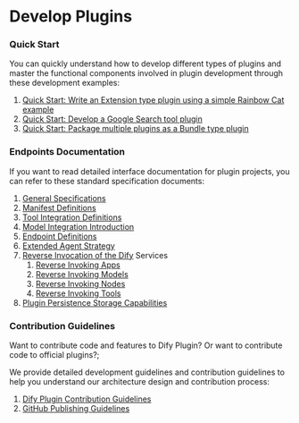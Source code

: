 # Develop Plugins

### **Quick Start**

You can quickly understand how to develop different types of plugins and master the functional components involved in plugin development through these development examples:

1. [Quick Start: Write an Extension type plugin using a simple Rainbow Cat example](extension-plugin.md)
2. [Quick Start: Develop a Google Search tool plugin](tool-plugin.md)
3. [Quick Start: Package multiple plugins as a Bundle type plugin](bundle.md)

### **Endpoints Documentation**

If you want to read detailed interface documentation for plugin projects, you can refer to these standard specification documents:

1. [General Specifications](../schema-definition/general-specifications.md)
2. [Manifest Definitions](../schema-definition/manifest.md)
3. [Tool Integration Definitions](tool-plugin.md)
4. [Model Integration Introduction](model-plugin/)
5. [Endpoint Definitions](../schema-definition/endpoint.md)
6. [Extended Agent Strategy](../schema-definition/agent.md)
7. [Reverse Invocation of the Dify](../schema-definition/reverse-invocation-of-the-dify-service/) Services
   1. [Reverse Invoking Apps](../schema-definition/reverse-invocation-of-the-dify-service/app.md)
   2. [Reverse Invoking Models](../schema-definition/reverse-invocation-of-the-dify-service/model.md)
   3. [Reverse Invoking Nodes](../schema-definition/reverse-invocation-of-the-dify-service/node.md)
   4. [Reverse Invoking Tools](../schema-definition/reverse-invocation-of-the-dify-service/tool.md)
8. [Plugin Persistence Storage Capabilities](../schema-definition/persistent-storage.md)

### **Contribution Guidelines**

Want to contribute code and features to Dify Plugin? Or want to contribute code to official plugins?;

We provide detailed development guidelines and contribution guidelines to help you understand our architecture design and contribution process:

1. [Dify Plugin Contribution Guidelines](../publish-plugins/publish-to-dify-marketplace.md)
2. [GitHub Publishing Guidelines](../publish-plugins/publish-plugin-on-personal-github-repo.md)
